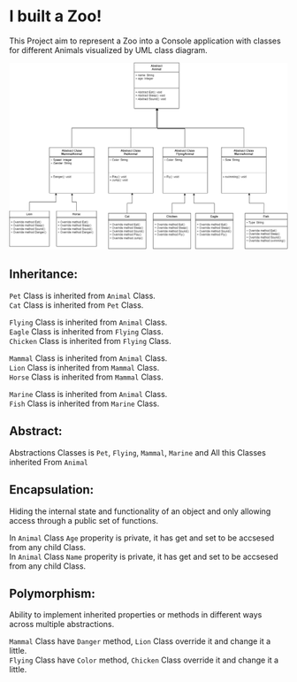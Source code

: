 # I built a Zoo!

This Project aim to represent a Zoo into a Console application with classes for different Animals visualized by UML class diagram.


![Uml Zoo](I%20built%20a%20Zoo!/Assets/Uml.png)


## Inheritance:
`Pet` Class is inherited from `Animal` Class.<br />
`Cat` Class is inherited from `Pet` Class.<br />

`Flying` Class is inherited from `Animal` Class.<br />
`Eagle` Class is inherited from `Flying` Class.<br />
`Chicken` Class is inherited from `Flying` Class.<br />

`Mammal` Class is inherited from `Animal` Class.<br />
`Lion` Class is inherited from `Mammal` Class.<br />
`Horse` Class is inherited from `Mammal` Class.<br />

`Marine` Class is inherited from `Animal` Class.<br />
`Fish` Class is inherited from `Marine` Class.
<br />
## Abstract:
Abstractions Classes is `Pet`, `Flying`, `Mammal`, `Marine` and All this Classes inherited From `Animal`<br />

## Encapsulation:
Hiding the internal state and functionality of an object and only allowing access through a public set of functions.<br />

In `Animal` Class `Age` properity is private, it has get and set to be accsesed from any child Class.<br />
In `Animal` Class `Name` properity is private, it has get and set to be accsesed from any child Class.<br />

## Polymorphism:
Ability to implement inherited properties or methods in different ways across multiple abstractions.<br />

`Mammal` Class have `Danger` method, `Lion` Class override it and change it a little.<br />
`Flying` Class have `Color` method, `Chicken` Class override it and change it a little.
